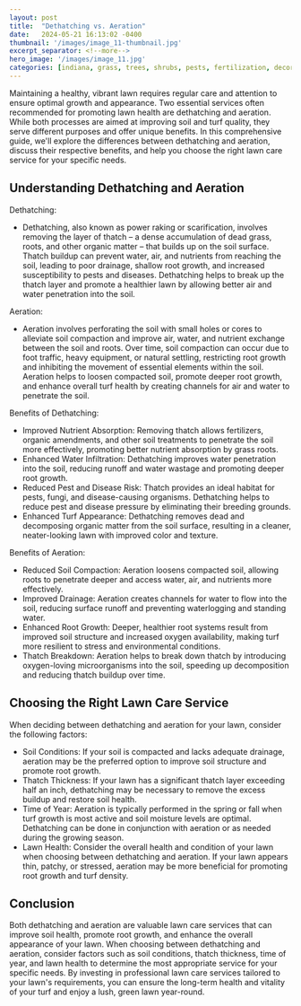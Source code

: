 ```yaml
---
layout: post
title:  "Dethatching vs. Aeration"
date:   2024-05-21 16:13:02 -0400
thumbnail: '/images/image_11-thumbnail.jpg'
excerpt_separator: <!--more-->
hero_image: '/images/image_11.jpg'
categories: [indiana, grass, trees, shrubs, pests, fertilization, decoration, curb appeal, garden, flowers, recreation]
---
```

Maintaining a healthy, vibrant lawn requires regular care and attention to ensure optimal growth and appearance. <!--more-->Two essential services often recommended for promoting lawn health are dethatching and aeration. While both processes are aimed at improving soil and turf quality, they serve different purposes and offer unique benefits. In this comprehensive guide, we'll explore the differences between dethatching and aeration, discuss their respective benefits, and help you choose the right lawn care service for your specific needs.

## Understanding Dethatching and Aeration
Dethatching:
* Dethatching, also known as power raking or scarification, involves removing the layer of thatch – a dense accumulation of dead grass, roots, and other organic matter – that builds up on the soil surface. Thatch buildup can prevent water, air, and nutrients from reaching the soil, leading to poor drainage, shallow root growth, and increased susceptibility to pests and diseases. Dethatching helps to break up the thatch layer and promote a healthier lawn by allowing better air and water penetration into the soil.

Aeration:
* Aeration involves perforating the soil with small holes or cores to alleviate soil compaction and improve air, water, and nutrient exchange between the soil and roots. Over time, soil compaction can occur due to foot traffic, heavy equipment, or natural settling, restricting root growth and inhibiting the movement of essential elements within the soil. Aeration helps to loosen compacted soil, promote deeper root growth, and enhance overall turf health by creating channels for air and water to penetrate the soil.

Benefits of Dethatching:
* Improved Nutrient Absorption: Removing thatch allows fertilizers, organic amendments, and other soil treatments to penetrate the soil more effectively, promoting better nutrient absorption by grass roots.
* Enhanced Water Infiltration: Dethatching improves water penetration into the soil, reducing runoff and water wastage and promoting deeper root growth.
* Reduced Pest and Disease Risk: Thatch provides an ideal habitat for pests, fungi, and disease-causing organisms. Dethatching helps to reduce pest and disease pressure by eliminating their breeding grounds.
* Enhanced Turf Appearance: Dethatching removes dead and decomposing organic matter from the soil surface, resulting in a cleaner, neater-looking lawn with improved color and texture.

Benefits of Aeration:
* Reduced Soil Compaction: Aeration loosens compacted soil, allowing roots to penetrate deeper and access water, air, and nutrients more effectively.
* Improved Drainage: Aeration creates channels for water to flow into the soil, reducing surface runoff and preventing waterlogging and standing water.
* Enhanced Root Growth: Deeper, healthier root systems result from improved soil structure and increased oxygen availability, making turf more resilient to stress and environmental conditions.
* Thatch Breakdown: Aeration helps to break down thatch by introducing oxygen-loving microorganisms into the soil, speeding up decomposition and reducing thatch buildup over time.

## Choosing the Right Lawn Care Service
When deciding between dethatching and aeration for your lawn, consider the following factors:
* Soil Conditions: If your soil is compacted and lacks adequate drainage, aeration may be the preferred option to improve soil structure and promote root growth.
* Thatch Thickness: If your lawn has a significant thatch layer exceeding half an inch, dethatching may be necessary to remove the excess buildup and restore soil health.
* Time of Year: Aeration is typically performed in the spring or fall when turf growth is most active and soil moisture levels are optimal. Dethatching can be done in conjunction with aeration or as needed during the growing season.
* Lawn Health: Consider the overall health and condition of your lawn when choosing between dethatching and aeration. If your lawn appears thin, patchy, or stressed, aeration may be more beneficial for promoting root growth and turf density.

## Conclusion
Both dethatching and aeration are valuable lawn care services that can improve soil health, promote root growth, and enhance the overall appearance of your lawn. When choosing between dethatching and aeration, consider factors such as soil conditions, thatch thickness, time of year, and lawn health to determine the most appropriate service for your specific needs. By investing in professional lawn care services tailored to your lawn's requirements, you can ensure the long-term health and vitality of your turf and enjoy a lush, green lawn year-round.
